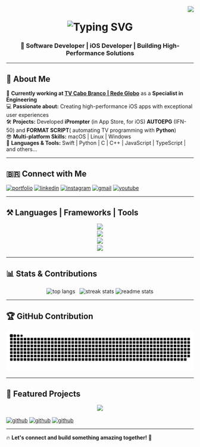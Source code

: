 <img align="right" src="https://visitor-badge.laobi.icu/badge?page_id=davidroberrt.visitor-badge" />

<h1 align="center">
    <img src="http://readme-typing-svg.herokuapp.com?font=Righteous&weight=500&size=40&duration=3000&pause=1000&color=blue&center=true&vCenter=true&random=false&width=800&height=90&lines=Hello+Developers+%E2%98%95%EF%B8%8F;and+Recruiters%E2%80%A6+%F0%9F%94%8E;I%E2%80%99m+DAVID+ROBERT!++%F0%9F%9A%80;The+iOS+Expert+You+Need!;Contact+me!+%F0%9F%93%B2+%F0%9F%91%87%F0%9F%8F%BB" alt="Typing SVG" />
</h1>

<h3 align="center">📱 Software Developer | iOS Developer | Building High-Performance Solutions</h3>

---

## 🚀 About Me  

🔭 **Currently working at [TV Cabo Branco | Rede Globo](https://www.globo.com)** as a **Specialist in Engineering**  
💻 **Passionate about:** Creating high-performance iOS apps with exceptional user experiences  
🛠️ **Projects:** Developed **iPrompter** (in App Store, for iOS) **AUTOEPG** (IFN-50) and **FORMAT SCRIPT**( automating TV programming with **Python**)  
😎 **Multi-platform Skills:** macOS | Linux | Windows  
🚀 **Languages & Tools:** Swift | Python | C | C++ | JavaScript | TypeScript | and others...

---

## 🇧🇷 Connect with Me  

[![portfolio](https://img.shields.io/badge/My_Portfolio-272727?style=for-the-badge&logo=ko-fi&logoColor=white)](https://github.com/davidroberrt/)
[![linkedin](https://img.shields.io/badge/LinkedIn-0A66C2?style=for-the-badge&logo=linkedin&logoColor=white)](https://www.linkedin.com/in/davidrobertt)
[![instagram](https://img.shields.io/badge/Instagram-405DE6?style=for-the-badge&logo=instagram&logoColor=white)](https://instagram.com/davidrobertt)
[![gmail](https://img.shields.io/badge/Gmail-red?style=for-the-badge&logo=gmail&logoColor=white)](mailto:davidrobert.info@gmail.com)
[![youtube](https://img.shields.io/badge/YouTube-F9F9F9?style=for-the-badge&logo=youtube&logoColor=red)](https://youtu.be/kePxRO98lEY)

---

## ⚒️ Languages | Frameworks | Tools  

<div align="center">
    <img src="https://skillicons.dev/icons?i=swift,java,python,django,cpp,c,nodejs,ts,javascript,html,css,php,arduino,powershell,autocad" /><br>
    <img src="https://skillicons.dev/icons?i=github,git,gitlab,selenium,mysql,sqlite,firebase,figma,wordpress,bootstrap,qt,gtk,opencv" /><br>
    <img src="https://skillicons.dev/icons?i=docker,aws,gcp,apple,windows,linux,arch,debian,ubuntu,mint,vercel,md" /><br>
    <img src="https://skillicons.dev/icons?i=vscode,atom,sublime,pycharm,eclipse,opencv,idea,phpstorm,visualstudio,heroku,fastapi,flask" />
</div>

---

## 📊 Stats & Contributions  

<div align="center">
    <img width=210 src="https://github-readme-stats.vercel.app/api/top-langs/?username=davidroberrt&hide_progress=true&border_radius=10&theme=dark" alt="top langs" />   
    <img width=250 src="https://github-readme-streak-stats-salesp07.vercel.app?user=Davidroberrt&theme=white&hide_border=false&border_radius=10&date_format=j%2Fn%5B%2FY%5D&fire=00FF40&ring=FFFFFF&currStreakNum=04EB93&sideNums=FFFFFF&currStreakLabel=00FF9D&background=181818&stroke=00FF9D&sideLabels=FFFFFF&dates=00EB33)](https://git.io/streak-stats" alt="streak stats"/>
    <img width=235 src="https://github-readme-stats.vercel.app/api?username=davidroberrt&count_private=true&show_icons=true&theme=dark&rank_icon=github&border_radius=10" alt="readme stats" />
</div>

---

## 🏆 GitHub Contribution  

<picture>
  <source media="(prefers-color-scheme: dark)" srcset="https://raw.githubusercontent.com/davidroberrt/davidroberrt/manual-run-output/only-svg/github-contribution-grid-snake-dark.svg" />
  <source media="(prefers-color-scheme: light)" srcset="https://raw.githubusercontent.com/davidroberrt/davidroberrt/manual-run-output/only-svg/github-contribution-grid-snake-dark.svg" />
  <img alt="GitHub contribution grid snake animation" src="https://raw.githubusercontent.com/davidroberrt/davidroberrt/manual-run-output/only-svg/github-contribution-grid-snake-dark.svg" />
</picture>

---

## 📌 Featured Projects  

<div align="center">
    <img width=500 src="https://github.com/davidroberrt/davidroberrt/assets/54132069/c2f49fb5-cbff-45c0-96be-b9a615d8d5a3"/>
</div>

[![github](https://img.shields.io/badge/Calculator_Nubank-272727?style=for-the-badge&logo=swift&logoColor=white)](https://github.com/davidroberrt/calculatorNubank)
[![github](https://img.shields.io/badge/Format_Script-272727?style=for-the-badge&logo=python&logoColor=white)](https://github.com/davidroberrt/GloboFormatScript-Python)
[![github](https://img.shields.io/badge/EasyIMC-272727?style=for-the-badge&logo=swift&logoColor=white)](https://github.com/davidroberrt/BMI-Calculator-IOS17)

---

🔥 **Let's connect and build something amazing together!** 🚀
